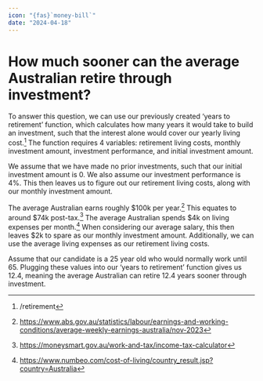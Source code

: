 ```yaml
---
icon: "{fas}`money-bill`"
date: "2024-04-18"
---
```


# How much sooner can the average Australian retire through investment?

To answer this question, we can use our previously created ‘years to retirement’ function, which calculates how many years it would take to build an investment, such that the interest alone would cover our yearly living cost.[^retirement] The function requires 4 variables: retirement living costs, monthly investment amount, investment performance, and initial investment amount.

[^retirement]: /retirement

We assume that we have made no prior investments, such that our initial investment amount is 0. We also assume our investment performance is 4%. This then leaves us to figure out our retirement living costs, along with our monthly investment amount.

The average Australian earns roughly $100k per year.[^abs] This equates to around $74k post-tax.[^moneysmart] The average Australian spends $4k on living expenses per month.[^numbeo] When considering our average salary, this then leaves $2k to spare as our monthly investment amount. Additionally, we can use the average living expenses as our retirement living costs.

[^abs]: https://www.abs.gov.au/statistics/labour/earnings-and-working-conditions/average-weekly-earnings-australia/nov-2023
[^moneysmart]: https://moneysmart.gov.au/work-and-tax/income-tax-calculator
[^numbeo]: https://www.numbeo.com/cost-of-living/country_result.jsp?country=Australia

Assume that our candidate is a 25 year old who would normally work until 65. Plugging these values into our ‘years to retirement’ function gives us 12.4, meaning the average Australian can retire 12.4 years sooner through investment.

